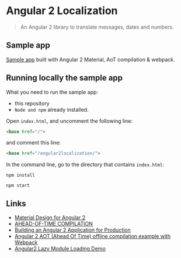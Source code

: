 # Angular 2 Localization
> An Angular 2 library to translate messages, dates and numbers.

## Sample app
[Sample app](http://robisim74.github.io/angular2localization) built with Angular 2 Material, AoT compilation & webpack.

## Running locally the sample app
What you need to run the sample app:
- this repository
- `Node and npm` already installed.

Open `index.html`, and uncomment the following line:
```Html
<base href="/">
```
and comment this line:
```Html
<base href="/angular2localization/">
```

In the command line, go to the directory that contains `index.html`:
```Shell
npm install

npm start
```

## Links
- [Material Design for Angular 2](https://github.com/angular/material2)
- [AHEAD-OF-TIME COMPILATION](https://angular.io/docs/ts/latest/cookbook/aot-compiler.html)
- [Building an Angular 2 Application for Production](http://blog.mgechev.com/2016/06/26/tree-shaking-angular2-production-build-rollup-javascript/)
- [Angular 2 AOT (Ahead Of Time) offline compilation example with Webpack](https://github.com/blacksonic/angular2-aot-webpack)
- [Angular2 Lazy Module Loading Demo](https://github.com/Quramy/ng2-lazy-load-demo)
